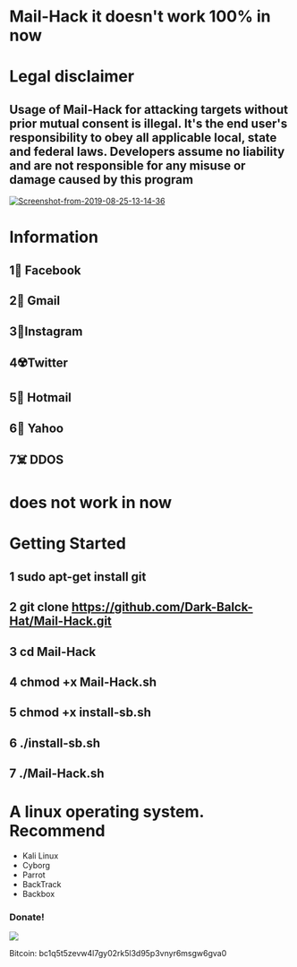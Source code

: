 # Mail-Hack it doesn't work 100% in now #
# Legal disclaimer #
## Usage of Mail-Hack for attacking targets without prior mutual consent is illegal. It's the end user's responsibility to obey all  applicable local, state and federal laws. Developers assume no liability and are not responsible for any misuse or damage caused by this program ##

<a href="https://ibb.co/wLfDK5K"><img src="https://i.ibb.co/wLfDK5K/Screenshot-from-2019-08-25-13-14-36.png" alt="Screenshot-from-2019-08-25-13-14-36" border="0"></a>

# Information #
## 1🤬️ Facebook ##
## 2📧️ Gmail ##
## 3👹️Instagram ##
## 4☢️Twitter ##
## 5📧️ Hotmail ##
## 6📧️ Yahoo ##
## 7☠️ DDOS ##

# does not work in now #

# Getting Started #
## 1 sudo apt-get install git ##
## 2 git clone  https://github.com/Dark-Balck-Hat/Mail-Hack.git ##
## 3 cd Mail-Hack ##
## 4 chmod +x Mail-Hack.sh ##
## 5 chmod +x install-sb.sh ##
## 6 ./install-sb.sh ##
## 7 ./Mail-Hack.sh ##

# A linux operating system. Recommend #
- Kali Linux 
- Cyborg
- Parrot 
- BackTrack 
- Backbox

### Donate! ###

![](https://image.ibb.co/i4ES3U/bc.png)

Bitcoin: bc1q5t5zevw4l7gy02rk5l3d95p3vnyr6msgw6gva0
